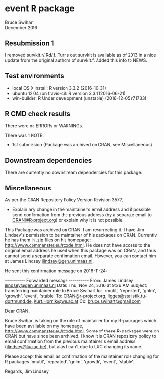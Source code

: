 # event R package
Bruce Swihart  
December 2016  

## Resubmission 1
I removed survkit.r/.Rd/.f.  Turns out survkit is available as of 2013 in a nice update
from the original authors of survkit.f.  Added this info to NEWS.

## Test environments
* local OS X install: R version 3.3.2 (2016-10-31)
* ubuntu 12.04 (on travis-ci): R version 3.3.1 (2016-06-21)
* win-builder:        R Under development (unstable) (2016-12-05 r71733)

## R CMD check results
There were no ERRORs or WARNINGs. 

There was 1 NOTE:

* 1st submission (Package was archived on CRAN, see Miscellaneous)

## Downstream dependencies
There are currently no downstream dependencies for this package.

## Miscellaneous
As per the CRAN Repository Policy Version Revision 3577,

  *  Explain any change in the maintainer’s email address and if possible send confirmation from the previous address (by a separate email to CRAN@R-project.org) or explain why it is not possible. 

This Package was archived on CRAN.  I am resurrecting it.
I have Jim Lindsey's permission to be maintainer of his packages on CRAN.  Currently he has them in .zip files on his homepage:  http://www.commanster.eu/rcode.html.  He does not have access to the original email address he used when this package was on CRAN, and thus cannot send a separate confirmation email.  However, you can contact him at James Lindsey <jlindsey@gen.unimaas.nl>.  

He sent this confirmation message on 2016-11-24:

---------- Forwarded message ----------
From: James Lindsey <jlindsey@gen.unimaas.nl>
Date: Thu, Nov 24, 2016 at 9:26 AM
Subject: transferring maintainer role to Bruce Swihart for 'rmutil', 'repeated', 'gnlm', 'growth', 'event', 'stable'
To: CRAN@r-project.org, ligges@statistik.tu-dortmund.de, Kurt.Hornik@wu.ac.at
Cc: bruce.swihart@gmail.com


Dear CRAN,

Bruce Swihart is taking on the role of maintainer for my R-packages which have been available on my homepage, http://www.commanster.eu/rcode.html.  Some of these R-packages were on CRAN but have since been archived. 
I know it is CRAN repository policy to email confirmation from the previous maintainer's email address (jlindsey@luc.ac.be), but alas I can't due to LUC changing its name.

Please accept this email as confirmation of the maintainer role changing for R packages 'rmutil', 'repeated', 'gnlm', 'growth', 'event', 'stable'.

Regards,
Jim Lindsey









